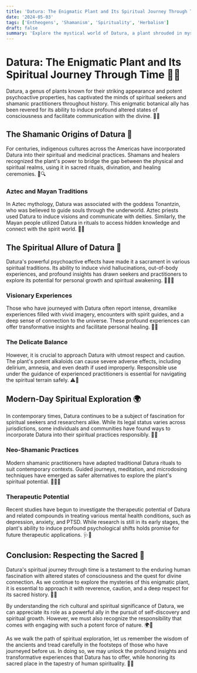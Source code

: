 ```yaml
---
title: 'Datura: The Enigmatic Plant and Its Spiritual Journey Through Time'
date: '2024-05-03'
tags: ['Entheogens', 'Shamanism', 'Spirituality', 'Herbalism']
draft: false
summary: 'Explore the mystical world of Datura, a plant shrouded in mystery and spiritual significance. From ancient shamanic rituals to modern-day spiritual exploration, discover the history, uses, and profound experiences associated with this enigmatic botanical ally.'
---
```


# Datura: The Enigmatic Plant and Its Spiritual Journey Through Time 🌿🔮

Datura, a genus of plants known for their striking appearance and potent psychoactive properties, has captivated the minds of spiritual seekers and shamanic practitioners throughout history. This enigmatic botanical ally has been revered for its ability to induce profound altered states of consciousness and facilitate communication with the divine. 🌿🌙

## The Shamanic Origins of Datura 🦜

For centuries, indigenous cultures across the Americas have incorporated Datura into their spiritual and medicinal practices. Shamans and healers recognized the plant's power to bridge the gap between the physical and spiritual realms, using it in sacred rituals, divination, and healing ceremonies. 🌈🔍

### Aztec and Mayan Traditions

In Aztec mythology, Datura was associated with the goddess Tonantzin, who was believed to guide souls through the underworld. Aztec priests used Datura to induce visions and communicate with deities. Similarly, the Mayan people utilized Datura in rituals to access hidden knowledge and connect with the spirit world. 🌋🏰

## The Spiritual Allure of Datura 💫

Datura's powerful psychoactive effects have made it a sacrament in various spiritual traditions. Its ability to induce vivid hallucinations, out-of-body experiences, and profound insights has drawn seekers and practitioners to explore its potential for personal growth and spiritual awakening. 🧘‍♀️🌠

### Visionary Experiences

Those who have journeyed with Datura often report intense, dreamlike experiences filled with vivid imagery, encounters with spirit guides, and a deep sense of connection to the universe. These profound experiences can offer transformative insights and facilitate personal healing. 🌈🔮

### The Delicate Balance

However, it is crucial to approach Datura with utmost respect and caution. The plant's potent alkaloids can cause severe adverse effects, including delirium, amnesia, and even death if used improperly. Responsible use under the guidance of experienced practitioners is essential for navigating the spiritual terrain safely. ⚠️🙏

## Modern-Day Spiritual Exploration 🌍

In contemporary times, Datura continues to be a subject of fascination for spiritual seekers and researchers alike. While its legal status varies across jurisdictions, some individuals and communities have found ways to incorporate Datura into their spiritual practices responsibly. 🔬🌿

### Neo-Shamanic Practices

Modern shamanic practitioners have adapted traditional Datura rituals to suit contemporary contexts. Guided journeys, meditation, and microdosing techniques have emerged as safer alternatives to explore the plant's spiritual potential. 🧘‍♂️💊

### Therapeutic Potential

Recent studies have begun to investigate the therapeutic potential of Datura and related compounds in treating various mental health conditions, such as depression, anxiety, and PTSD. While research is still in its early stages, the plant's ability to induce profound psychological shifts holds promise for future therapeutic applications. 🩺🧠

## Conclusion: Respecting the Sacred 🙏

Datura's spiritual journey through time is a testament to the enduring human fascination with altered states of consciousness and the quest for divine connection. As we continue to explore the mysteries of this enigmatic plant, it is essential to approach it with reverence, caution, and a deep respect for its sacred history. 🌿✨

By understanding the rich cultural and spiritual significance of Datura, we can appreciate its role as a powerful ally in the pursuit of self-discovery and spiritual growth. However, we must also recognize the responsibility that comes with engaging with such a potent force of nature. 🌍🔐

As we walk the path of spiritual exploration, let us remember the wisdom of the ancients and tread carefully in the footsteps of those who have journeyed before us. In doing so, we may unlock the profound insights and transformative experiences that Datura has to offer, while honoring its sacred place in the tapestry of human spirituality. 🧡🙏
